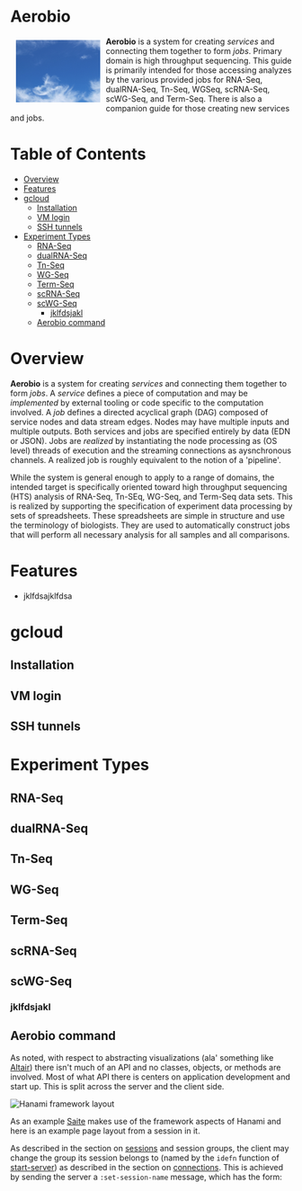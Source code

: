 
# Aerobio

<a href="https://jsa-aerial.github.io/aerobio/index.html"><img src="https://github.com/jsa-aerial/aerobio/blob/master/resources/public/images/aero-blue.png" align="left" hspace="10" vspace="6" alt="aerobio logo" width="150px"></a>

**Aerobio** is a system for creating _services_ and connecting them together to form _jobs_.  Primary domain is high throughput sequencing.  This guide is primarily intended for those accessing analyzes by the various provided jobs for RNA-Seq, dualRNA-Seq, Tn-Seq, WGSeq, scRNA-Seq, scWG-Seq, and Term-Seq.  There is also a companion guide for those creating new services and jobs.

Table of Contents
=================

* [Overview](#overview)
* [Features](#features)
* [gcloud](#gcloud)
   * [Installation](#installation)
   * [VM login](#vm-login)
   * [SSH tunnels](#ssh-tunnels)
* [Experiment Types](#experiment-types)
   * [RNA-Seq](#rna-seq)
   * [dualRNA-Seq](#dualrna-seq)
   * [Tn-Seq](#tn-seq)
   * [WG-Seq](#wg-seq)
   * [Term-Seq](#term-seq)
   * [scRNA-Seq](#scrna-seq)
   * [scWG-Seq](#scwg-seq)
      * [jklfdsjakl](#jklfdsjakl)
   * [Aerobio command](#aerobio-command)

<!-- Created by https://github.com/ekalinin/github-markdown-toc -->

# Overview

**Aerobio** is a system for creating _services_ and connecting them together to form _jobs_.  A _service_ defines a piece of computation and may be _implemented_ by external tooling or code specific to the computation involved.  A _job_ defines a directed acyclical graph (DAG) composed of service nodes and data stream edges. Nodes may have multiple inputs and multiple outputs. Both services and jobs are specified entirely by data (EDN or JSON). Jobs are _realized_ by instantiating the node processing as (OS level) threads of execution and the streaming connections as aysnchronous channels. A realized job is roughly equivalent to the notion of a 'pipeline'.

While the system is general enough to apply to a range of domains, the intended target is specifically oriented toward high throughput sequencing (HTS) analysis of RNA-Seq, Tn-SEq, WG-Seq, and Term-Seq data sets. This is realized by supporting the specification of experiment data processing by sets of spreadsheets. These spreadsheets are simple in structure and use the terminology of biologists. They are used to automatically construct jobs that will perform all necessary analysis for all samples and all comparisons.


# Features

* jklfdsajklfdsa





# gcloud

## Installation

## VM login

## SSH tunnels



# Experiment Types

## RNA-Seq

## dualRNA-Seq

## Tn-Seq

## WG-Seq

## Term-Seq

## scRNA-Seq

## scWG-Seq

### jklfdsjakl


## Aerobio command

As noted, with respect to abstracting visualizations (ala' something like [Altair](https://altair-viz.github.io/)) there isn't much of an API and no classes, objects, or methods are involved. Most of what API there is centers on application development and start up. This is split across the server and the client side.
















![Hanami framework layout](resources/public/images/framework-page-structure.png?raw=true)

As an example [Saite](https://github.com/jsa-aerial/saite) makes use of the framework aspects of Hanami and here is an example page layout from a session in it.



As described in the section on [sessions](#sessions) and session groups, the client may change the group its session belongs to (named by the `idefn` function of [start-server](#server-start)) as described in the section on [connections](#connection). This is achieved by sending the server a `:set-session-name` message, which has the form:



